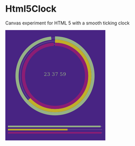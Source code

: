 Html5Clock
==========

Canvas experiment for HTML 5 with a smooth ticking clock

![alt text](https://github.com/m1ckr1sk/Html5Clock/blob/master/images/clock.png "Clock")


